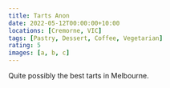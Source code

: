 ```yaml
---
title: Tarts Anon
date: 2022-05-12T00:00:00+10:00
locations: [Cremorne, VIC]
tags: [Pastry, Dessert, Coffee, Vegetarian]
rating: 5
images: [a, b, c]
---
```


Quite possibly the best tarts in Melbourne.